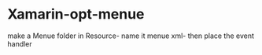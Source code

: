 # Xamarin-opt-menue
make a Menue folder in Resource-
name it menue xml-
then place the event handler
